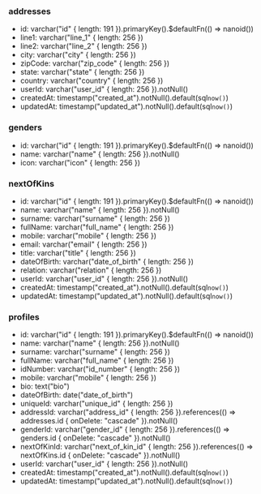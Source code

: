 ### addresses

- id: varchar("id" { length: 191 }).primaryKey().$defaultFn(() => nanoid())
- line1: varchar("line_1" { length: 256 })
- line2: varchar("line_2" { length: 256 })
- city: varchar("city" { length: 256 })
- zipCode: varchar("zip_code" { length: 256 })
- state: varchar("state" { length: 256 })
- country: varchar("country" { length: 256 })
- userId: varchar("user_id" { length: 256 }).notNull()
- createdAt: timestamp("created_at").notNull().default(sql`now()`)
- updatedAt: timestamp("updated_at").notNull().default(sql`now()`)

### genders

- id: varchar("id" { length: 191 }).primaryKey().$defaultFn(() => nanoid())
- name: varchar("name" { length: 256 }).notNull()
- icon: varchar("icon" { length: 256 })

### nextOfKins

- id: varchar("id" { length: 191 }).primaryKey().$defaultFn(() => nanoid())
- name: varchar("name" { length: 256 }).notNull()
- surname: varchar("surname" { length: 256 })
- fullName: varchar("full_name" { length: 256 })
- mobile: varchar("mobile" { length: 256 })
- email: varchar("email" { length: 256 })
- title: varchar("title" { length: 256 })
- dateOfBirth: varchar("date_of_birth" { length: 256 })
- relation: varchar("relation" { length: 256 })
- userId: varchar("user_id" { length: 256 }).notNull()
- createdAt: timestamp("created_at").notNull().default(sql`now()`)
- updatedAt: timestamp("updated_at").notNull().default(sql`now()`)

### profiles

- id: varchar("id" { length: 191 }).primaryKey().$defaultFn(() => nanoid())
- name: varchar("name" { length: 256 }).notNull()
- surname: varchar("surname" { length: 256 })
- fullName: varchar("full_name" { length: 256 })
- idNumber: varchar("id_number" { length: 256 })
- mobile: varchar("mobile" { length: 256 })
- bio: text("bio")
- dateOfBirth: date("date_of_birth")
- uniqueId: varchar("unique_id" { length: 256 })
- addressId: varchar("address_id" { length: 256 }).references(() => addresses.id { onDelete: "cascade" }).notNull()
- genderId: varchar("gender_id" { length: 256 }).references(() => genders.id { onDelete: "cascade" }).notNull()
- nextOfKinId: varchar("next_of_kin_id" { length: 256 }).references(() => nextOfKins.id { onDelete: "cascade" }).notNull()
- userId: varchar("user_id" { length: 256 }).notNull()
- createdAt: timestamp("created_at").notNull().default(sql`now()`)
- updatedAt: timestamp("updated_at").notNull().default(sql`now()`)
